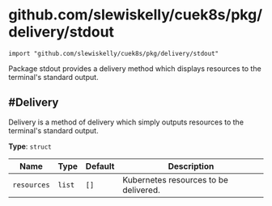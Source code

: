 # github.com/slewiskelly/cuek8s/pkg/delivery/stdout

```cue
import "github.com/slewiskelly/cuek8s/pkg/delivery/stdout"
```

Package stdout provides a delivery method which displays resources to the
terminal's standard output.

## #Delivery

Delivery is a method of delivery which simply outputs resources to the
terminal's standard output.

**Type**: `struct`

|Name|Type|Default|Description|
|----|----|-------|-----------|
|`resources`|`list`|`[]`|Kubernetes resources to be delivered.|


